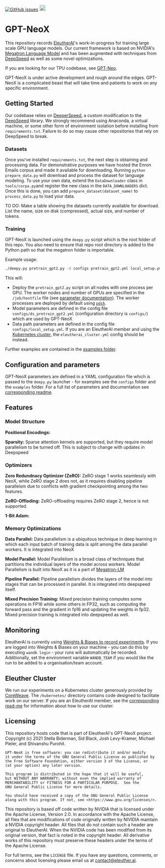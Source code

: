 [![GitHub issues](https://img.shields.io/github/issues/EleutherAI/gpt-neox)](https://github.com/EleutherAI/gpt-neox/issues)
[<img src="https://raw.githubusercontent.com/wandb/assets/main/wandb-github-badge-28.svg" alt="Weights & Biases monitoring" height=20>](https://wandb.ai/eleutherai/neox)

# GPT-NeoX

This repository records [EleutherAI](www.eleuther.ai)'s work-in-progress for training large scale GPU language models. Our current framework is based on NVIDIA's [Megatron Language Model](https://github.com/NVIDIA/Megatron-LM) and has been augmented with techniques from [DeepSpeed](https://www.deepspeed.ai) as well as some novel optimizations. 

If you are looking for our TPU codebase, see [GPT-Neo](https://github.com/EleutherAI/gpt-neo).

GPT-NeoX is under active development and rough around the edges. GPT-NeoX is a complicated beast that will take time and patients to work on any specific environment.

## Getting Started

Our codebase relies on [DeeperSpeed](https://github.com/EleutherAI/DeeperSpeed), a custom modification to the [DeepSpeed](https://github.com/microsoft/DeepSpeed) library. We strongly recommend using Anaconda, a virtual machine, or some other form of environment isolation before installing from `requirements.txt`. Failure to do so may cause other repositories that rely on DeepSpeed to break.


### Datasets

Once you've installed `requirements.txt`, the next step is obtaining and processing data. For demonstrative purposes we have hosted the Enron Emails corpus and made it available for downloading. Running `python prepare_data.py` will download and process the dataset for language modeling. To use your own data, extend the `DataDownloader` class in `tools/corpa.py`and register the new class in the `DATA_DOWNLOADERS` dict. Once this is done, you can add `prepare_dataset(dataset_name)` to `process_data.py` to load your data.

TO DO: Make a table showing the datasets currently available for download. List the name, size on disk (compressed), actual size, and number of tokens.

### Training

GPT-NeoX is launched using the `deepy.py` script which is the root folder of this repo. You also need to ensure that repo root directory is added to the Python path so that the megatron folder is importable.

Example usage:

```bash
./deepy.py pretrain_gpt2.py -d configs pretrain_gpt2.yml local_setup.yml
```

This will:
* Deploy the `pretrain_gpt2.py` script on all nodes with one process per GPU. The worker nodes and number of GPUs are specified in the `/job/hostfile` file (see [parameter documentation](configs)). The worker processes are deployed by default using [`pdsh`](https://linux.die.net/man/1/pdsh).
* Model parameters are defined in the config file `configs/ds_pretrain_gpt2.yml` (configuration directory is `configs/`) which are used by GPT-NeoX
* Data path parameters are defined in the config file `configs/local_setup.yml`. If you are an EleutherAI member and using the [Kubernetes cluster](kubernetes), the `eleutherai_cluster.yml` config should be instead.

Further examples are contained in the [examples folder](examples).

## Configuration and parameters

GPT-NeoX parameters are defined in a YAML configuration file which is passed to the `deepy.py` launcher - for examples see the `configs` folder and the `examples` folder. For a full list of parameters and documentation see [corresponding readme](configs).

## Features

### Model Structure

**Positional Encodings:**

**Sparsity:** Sparse attention kernels are supported, but they require model parallelism to be turned off. This is subject to change with updates in Deepspeed

### Optimizers

**Zero Redundnacy Optimizer (ZeRO):** ZeRO stage 1 works seamlessly with NeoX, while ZeRO stage 2 does not, as it requires disabling pipeline parallelsm due to conflicts with gradient checkpointing among the two features. 

**ZeRO-Offloding:** ZeRO-offloading requires ZeRO stage 2, hence is not supported.

**1-Bit Adam:**

### Memory Optimizations

**Data Parallel:** Data parallelism is a ubiquitous technique in deep learning in which each input batch of training data is split among the data parallel workers. It is integrated into NeoX

**Model Parallel:** Model Parallelism is a broad class of techniques that partitions the individual layers of the model across workers. Model Parallelism is built into NeoX as it is a part of [Megatron-LM](https://github.com/NVIDIA/Megatron-LM)

**Pipeline Parallel:** Pipeline parallelism divides the layers of the model into stages that can be processed in parallel. It is integrated into deepspeed itself.

**Mixed Precision Training:** Mixed precision training computes some operations in FP16 while some others in FP32, such as computing the forward pass and the gradient in fp16 and updating the weights in fp32. Mixed precision training is integrated into deepspeed as well.

## Monitoring

EleutherAI is currently using [Weights & Biases to record experiments](https://wandb.ai/eleutherai/neox). If you are logged into Weights & Biases on your machine - you can do this by executing `wandb login` - your runs will automatically be recorded. Additionally, set the environment variable `WANDB_TEAM` if you would like the run to be added to a organisation/team account.

## Eleuther Cluster

We run our experiments on a Kubernetes cluster generously provided by [CoreWeave](https://coreweave.com/). The `/kubernetes/` directory contains code designed to facilitate work on our server. If you are an EleutherAI member, see the [corresponding read-me](kubernetes) for information about how to use our cluster.

## Licensing

This repository hosts code that is part of EleutherAI's GPT-NeoX project. Copyright (c) 2021 Stella Biderman, Sid Black, Josh Levy-Kramer, Michael Pieler, and Shivanshu Purohit.

    GPT-NeoX is free software: you can redistribute it and/or modify
    it under the terms of the GNU General Public License as published by
    the Free Software Foundation, either version 3 of the License, or
    (at your option) any later version.

    This program is distributed in the hope that it will be useful,
    but WITHOUT ANY WARRANTY; without even the implied warranty of
    MERCHANTABILITY or FITNESS FOR A PARTICULAR PURPOSE.  See the
    GNU General Public License for more details.

    You should have received a copy of the GNU General Public License
    along with this program. If not, see <https://www.gnu.org/licenses/>.

This repository is based off code written by NVIDIA that is licensed under the Apache License, Version 2.0. In accordance with the Apache License, all files that are modifications of code originally written by NIVIDIA maintain a NVIDIA copyright header. All files that do not contain such a header are original to EleutherAI. When the NVIDIA code has been modified from its original version, that fact is noted in the copyright header. All derivative works of this repository must preserve these headers under the terms of the Apache License.

For full terms, see the `LICENSE` file. If you have any questions, comments, or concerns about licensing please email us at contact@eleuther.ai.
